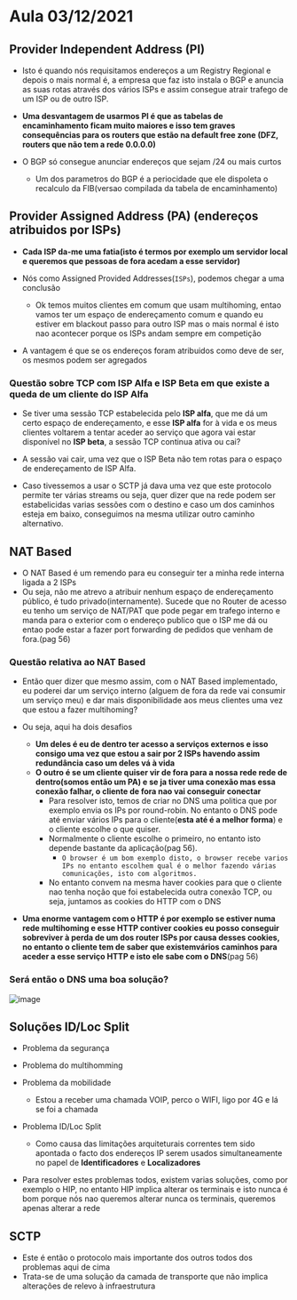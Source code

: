# Aula 03/12/2021

##  Provider Independent Address (PI)

- Isto é quando nós requisitamos endereços a um Registry Regional e depois o mais normal é, a empresa que faz isto instala o BGP e anuncia as suas rotas através dos vários ISPs e assim consegue atrair trafego de um ISP ou de outro ISP.

- **Uma desvantagem de usarmos PI é que as tabelas de encaminhamento ficam muito maiores e isso tem graves consequências para os routers que estão na default free zone (DFZ, routers que não tem a rede 0.0.0.0)**

- O BGP só consegue anunciar endereços que sejam /24 ou mais curtos
  - Um dos parametros do BGP é a periocidade que ele dispoleta o recalculo da FIB(versao compilada da tabela de encaminhamento)

## Provider Assigned Address (PA) (endereços atribuidos por ISPs)

- **Cada ISP da-me uma fatia(isto é termos por exemplo um servidor local e queremos que pessoas de fora acedam a esse servidor)**

- Nós como Assigned Provided Addresses(`ISPs`), podemos chegar a uma conclusão
  - Ok temos muitos clientes em comum que usam multihoming, entao vamos ter um espaço de endereçamento comum e quando eu estiver em blackout passo para outro ISP mas o mais normal é isto nao acontecer porque os ISPs andam sempre em competição

- A vantagem é que se os endereços foram atribuidos como deve de ser, os mesmos podem ser agregados

### Questão sobre TCP com ISP Alfa e ISP Beta em que existe a queda de um cliente do ISP Alfa

- Se tiver uma sessão TCP estabelecida pelo **ISP alfa**, que me dá um certo espaço de endereçamento, e esse **ISP alfa** for à vida e os meus clientes voltarem a tentar aceder ao serviço que agora vai estar disponível no **ISP beta**, a sessão TCP continua ativa ou cai?

- A sessão vai cair, uma vez que o ISP Beta não tem rotas para o espaço de endereçamento de ISP Alfa.
- Caso tivessemos a usar o SCTP já dava uma vez que este protocolo permite ter várias streams ou seja, quer dizer que na rede podem ser estabelicidas varias sessões com o destino e caso um dos caminhos esteja em baixo, conseguimos na mesma utilizar outro caminho alternativo.


## NAT Based

- O NAT Based é um remendo para eu conseguir ter a minha rede interna ligada a 2 ISPs
- Ou seja, não me atrevo a atribuir nenhum espaço de endereçamento público, é tudo privado(internamente). Sucede que no Router de acesso eu tenho um serviço de NAT/PAT que pode pegar em trafego interno e manda para o exterior com o endereço publico que o ISP me dá ou entao pode estar a fazer port forwarding de pedidos que venham de fora.(pag 56)

### Questão relativa ao NAT Based

- Então quer dizer que mesmo assim, com o NAT Based implementado, eu poderei dar um serviço interno (alguem de fora da rede vai consumir um serviço meu) e dar mais disponibilidade aos meus clientes uma vez que estou a fazer multihoming? 

- Ou seja, aqui ha dois desafios
  - **Um deles é eu de dentro ter acesso a serviços externos e isso consigo uma vez que estou a sair por 2 ISPs havendo assim redundância caso um deles vá à vida**
  - **O outro é se um cliente quiser vir de fora para a nossa rede rede de dentro(somos então um PA) e se ja tiver uma conexão mas essa conexão falhar, o cliente de fora nao vai conseguir conectar**
	- Para resolver isto, temos de criar no DNS uma politica que por exemplo envia os IPs por round-robin. No entanto o DNS pode até enviar vários IPs para o cliente(**esta até é a melhor forma**) e o cliente escolhe o que quiser. 
	- Normalmente o cliente escolhe o primeiro, no entanto isto depende bastante da aplicação(pag 56).
		- `O browser é um bom exemplo disto, o browser recebe varios IPs no entanto escolhem qual é o melhor fazendo várias comunicações, isto com algoritmos.`
	- No entanto convem na mesma haver cookies para que o cliente nao tenha noção que foi estabelecida outra conexão TCP, ou seja, juntamos as cookies do HTTP com o DNS

- **Uma enorme vantagem com o HTTP é por exemplo se estiver numa rede multihoming e esse HTTP contiver cookies eu posso conseguir sobreviver à perda de um dos router ISPs por causa desses cookies, no entanto o cliente tem de saber que existemvários caminhos para aceder a esse serviço HTTP e isto ele sabe com o DNS**(pag 56)


### Será então o DNS uma boa solução? 

![image](https://user-images.githubusercontent.com/12052283/145249344-26780f4c-ce2c-493d-a339-8b44700f9994.png)



## Soluções ID/Loc Split

- Problema da segurança
- Problema do multihomming
- Problema da mobilidade
  - Estou a receber uma chamada VOIP, perco o WIFI, ligo por 4G e lá se foi a chamada
- Problema ID/Loc Split
  - Como causa das limitações arquiteturais correntes tem sido apontada o facto dos endereços IP serem usados simultaneamente no papel de **Identificadores** e **Localizadores**

- Para resolver estes problemas todos, existem varias soluções, como por exemplo o HIP, no entanto HIP implica alterar os terminais e isto nunca é bom porque nós nao queremos alterar nunca os terminais, queremos apenas alterar a rede

## SCTP

- Este é então o protocolo mais importante dos outros todos dos problemas aqui de cima
- Trata-se de uma solução da camada de transporte que não implica alterações de relevo à infraestrutura
